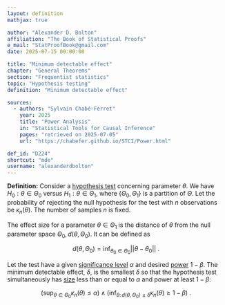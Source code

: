 ```yaml
---
layout: definition
mathjax: true

author: "Alexander D. Bolton"
affiliation: "The Book of Statistical Proofs"
e_mail: "StatProofBook@gmail.com"
date: 2025-07-15 00:00:00

title: "Minimum detectable effect"
chapter: "General Theorems"
section: "Frequentist statistics"
topic: "Hypothesis testing"
definition: "Minimum detectable effect"

sources:
  - authors: "Sylvain Chabé-Ferret"
    year: 2025
    title: "Power Analysis"
    in: "Statistical Tools for Causal Inference"
    pages: "retrieved on 2025-07-05"
    url: "https://chabefer.github.io/STCI/Power.html"

def_id: "D224"
shortcut: "mde"
username: "alexanderdbolton"
---
```



**Definition:** Consider a [hypothesis test](/D/test) concerning parameter $\theta$. We have $H_0: \theta \in \Theta_0$ versus $H_1: \theta \in \Theta_1$, where $\{\Theta_0, \Theta_1\}$ is a partition of $\Theta$. Let the probability of rejecting the null hypothesis for the test with $n$ observations be $\kappa_n(\theta)$. The number of samples $n$ is fixed.

The effect size for a parameter $\theta \in \Theta_1$ is the distance of $\theta$ from the null parameter space $\Theta_0, d(\theta, \Theta_0)$. It can be defined as

$$ \label{eq:distancefromTheta0}
d(\theta, \Theta_0) = \inf_{\theta_0 \in \Theta_0} ||\theta - \theta_0|| \; .
$$

Let the test have a given [significance level](/D/alpha) $\alpha$ and desired [power](/D/power) $1 - \beta$. The minimum detectable effect, $\delta$, is the smallest $\delta$ so that the hypothesis test simultaneously has [size](/D/size) less than or equal to $\alpha$ and power at least $1 - \beta$:

$$ \label{eq:mdeconditions}
\left(\sup_{\theta \in \Theta_0} \kappa_n(\theta) \leq \alpha\right) \wedge \left(\inf_{\theta: \, d(\theta, \Theta_0) \leq \delta} \kappa_n(\theta) \geq 1 - \beta\right) \; .
$$